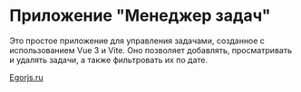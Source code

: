 # Приложение "Менеджер задач"

<p>
    Это простое приложение для управления задачами, созданное с использованием Vue 3 и Vite. Оно позволяет добавлять, просматривать и удалять задачи, а также фильтровать их по дате.
</p>

[Egorjs.ru](https://www.egorjs.ru)


